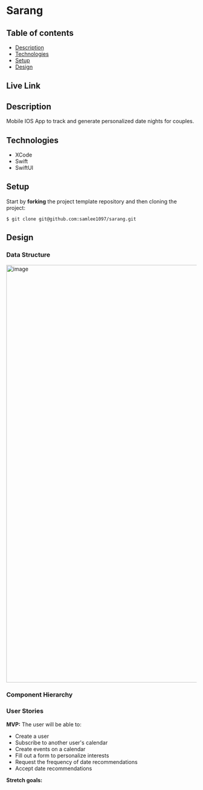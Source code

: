 # Sarang
 
## Table of contents
* [Description](#general-info)
* [Technologies](#technologies)
* [Setup](#setup)
* [Design](#design)

<a name="live-link"/>

## Live Link



<a name="general-info"/>

## Description

Mobile IOS App to track and generate personalized date nights for couples. 

<a name="technologies"/>

## Technologies

- XCode
- Swift
- SwiftUI

<a name="setup"/>

## Setup

Start by **forking** the project template repository and then cloning the project:

```console
$ git clone git@github.com:samlee1097/sarang.git
```

## Design

<a name="design"/>

### Data Structure
<img width="1101" alt="image" src="https://github.com/user-attachments/assets/3fb6496c-7355-4279-85f6-c58ac3b53d3d" />



### Component Hierarchy


### User Stories

**MVP:**
The user will be able to:
- Create a user
- Subscribe to another user's calendar
- Create events on a calendar
- Fill out a form to personalize interests
- Request the frequency of date recommendations
- Accept date recommendations

**Stretch goals:**
